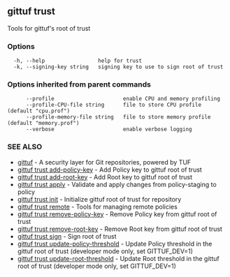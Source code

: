## gittuf trust

Tools for gittuf's root of trust

### Options

```
  -h, --help                 help for trust
  -k, --signing-key string   signing key to use to sign root of trust
```

### Options inherited from parent commands

```
      --profile                      enable CPU and memory profiling
      --profile-CPU-file string      file to store CPU profile (default "cpu.prof")
      --profile-memory-file string   file to store memory profile (default "memory.prof")
      --verbose                      enable verbose logging
```

### SEE ALSO

* [gittuf](gittuf.md)	 - A security layer for Git repositories, powered by TUF
* [gittuf trust add-policy-key](gittuf_trust_add-policy-key.md)	 - Add Policy key to gittuf root of trust
* [gittuf trust add-root-key](gittuf_trust_add-root-key.md)	 - Add Root key to gittuf root of trust
* [gittuf trust apply](gittuf_trust_apply.md)	 - Validate and apply changes from policy-staging to policy
* [gittuf trust init](gittuf_trust_init.md)	 - Initialize gittuf root of trust for repository
* [gittuf trust remote](gittuf_trust_remote.md)	 - Tools for managing remote policies
* [gittuf trust remove-policy-key](gittuf_trust_remove-policy-key.md)	 - Remove Policy key from gittuf root of trust
* [gittuf trust remove-root-key](gittuf_trust_remove-root-key.md)	 - Remove Root key from gittuf root of trust
* [gittuf trust sign](gittuf_trust_sign.md)	 - Sign root of trust
* [gittuf trust update-policy-threshold](gittuf_trust_update-policy-threshold.md)	 - Update Policy threshold in the gittuf root of trust (developer mode only, set GITTUF_DEV=1)
* [gittuf trust update-root-threshold](gittuf_trust_update-root-threshold.md)	 - Update Root threshold in the gittuf root of trust (developer mode only, set GITTUF_DEV=1)

